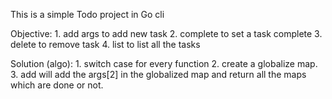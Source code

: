 This is a simple Todo project in Go cli


Objective:
    1.  add args to add new task
    2. complete to set a task complete
    3. delete to remove task
    4. list to list all the tasks


Solution (algo):
    1. switch case for every function
    2. create a globalize map.
    3. add will add the args[2] in the globalized map and return all the maps which are done or not. 
    
